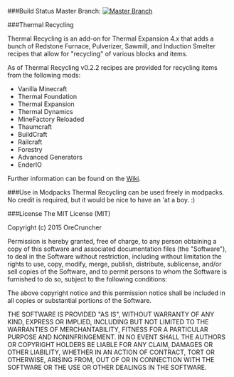 ###Build Status
Master Branch: [![Master Branch](https://travis-ci.org/OreCruncher/ThermalRecycling.svg?branch=master)](https://travis-ci.org/OreCruncher/ThermalRecycling)


###Thermal Recycling

Thermal Recycling is an add-on for Thermal Expansion 4.x that adds a bunch of Redstone Furnace, Pulverizer, Sawmill, and Induction Smelter recipes that allow for "recycling" of various blocks and items.

As of Thermal Recycling v0.2.2 recipes are provided for recycling items from the following mods:

* Vanilla Minecraft
* Thermal Foundation
* Thermal Expansion
* Thermal Dynamics
* MineFactory Reloaded
* Thaumcraft
* BuildCraft
* Railcraft
* Forestry
* Advanced Generators
* EnderIO

Further information can be found on the [Wiki](https://github.com/OreCruncher/ThermalRecycling/wiki).

###Use in Modpacks
Thermal Recycling can be used freely in modpacks.  No credit is required, but it would be nice to have an 'at a boy. :)

###License
The MIT License (MIT)

Copyright (c) 2015 OreCruncher

Permission is hereby granted, free of charge, to any person obtaining a copy
of this software and associated documentation files (the "Software"), to deal
in the Software without restriction, including without limitation the rights
to use, copy, modify, merge, publish, distribute, sublicense, and/or sell
copies of the Software, and to permit persons to whom the Software is
furnished to do so, subject to the following conditions:

The above copyright notice and this permission notice shall be included in
all copies or substantial portions of the Software.

THE SOFTWARE IS PROVIDED "AS IS", WITHOUT WARRANTY OF ANY KIND, EXPRESS OR
IMPLIED, INCLUDING BUT NOT LIMITED TO THE WARRANTIES OF MERCHANTABILITY,
FITNESS FOR A PARTICULAR PURPOSE AND NONINFRINGEMENT. IN NO EVENT SHALL THE
AUTHORS OR COPYRIGHT HOLDERS BE LIABLE FOR ANY CLAIM, DAMAGES OR OTHER
LIABILITY, WHETHER IN AN ACTION OF CONTRACT, TORT OR OTHERWISE, ARISING FROM,
OUT OF OR IN CONNECTION WITH THE SOFTWARE OR THE USE OR OTHER DEALINGS IN
THE SOFTWARE.
